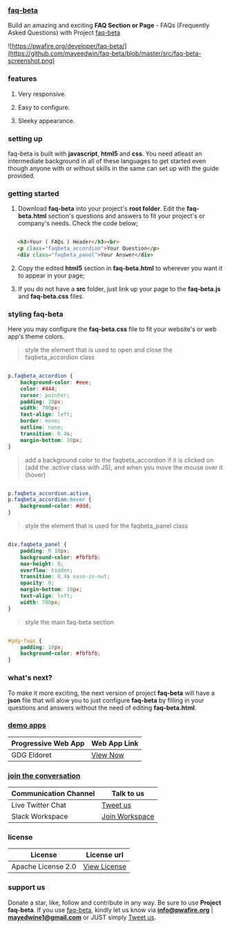 ### [faq-beta](https://pwafire.org/developer/faq-beta/)
Build an amazing and exciting **FAQ Section or Page** - FAQs (Frequently Asked Questions) with Project [faq-beta](https://pwafire.org/developer/faq-beta/)

 ![https://pwafire.org/developer/faq-beta/](https://github.com/mayeedwin/faq-beta/blob/master/src/faq-beta-screenshot.png)
 
### features

1. Very responsive.   

2. Easy to configure.

3. Sleeky appearance.

### setting up
faq-beta is built with **javascript**, **html5** and **css**. You need atleast an intermediate background in all of these languages to get started even though anyone with or without skills in the same can set up with the guide provided.
### getting started
1. Download **faq-beta** into your project's **root folder**. Edit the **faq-beta.html** section's questions and answers to fit your project's or company's needs. Check the code below;
```html

   <h3>Your ( FAQs ) Header</h3><br>
   <p class="faqbeta_accordion">Your Question</p>
   <div class="faqbeta_panel">Your Answer</div>

```
2. Copy the edited **html5** section in **faq-beta.html** to wherever you want it to appear in your page;

3. If you do not have a **src** folder, just link up your page to the **faq-beta.js** and **faq-beta.css** files.
### styling faq-beta
Here you may configure the **faq-beta.css** file to fit your website's or web app's theme colors.
>style the element that is used to open and close the faqbeta_accordion class

```css

p.faqbeta_accordion {
    background-color: #eee;
    color: #444;
    cursor: pointer;
    padding: 18px;
    width: 700px;
    text-align: left;
    border: none;
    outline: none;
    transition: 0.4s;
    margin-bottom: 10px;
}

```
>add a background color to the faqbeta_accordion if it is clicked on (add the .active class with JS), and when you move the mouse over it (hover)

```css

p.faqbeta_accordion.active,
p.faqbeta_accordion:hover {
    background-color: #ddd;
}

```
>style the element that is used for the faqbeta_panel class

```css

div.faqbeta_panel {
    padding: 0 18px;
    background-color: #fbfbfb;
    max-height: 0;
    overflow: hidden;
    transition: 0.4s ease-in-out;
    opacity: 0;
    margin-bottom: 10px;
    text-align: left;
    width: 700px;
}

```
>style the main faq-beta section

```css

#gdg-faqs {
    padding: 10px;
    background-color: #fbfbfb;
}

```

### what's next?
To make it more exciting, the next version of project **faq-beta** will have a **json** file that will alow you to just configure **faq-beta** by filling in your questions and answers without the need of editing **faq-beta.html**.
### [demo apps](https://gdgmoi.com/directory/)
| Progressive Web App | Web App Link |
| --- | --- |
| GDG Eldoret | [View Now](https://gdgmoi.com/directory) |
### [join the conversation](https://twitter.com/pwafire)
| Communication Channel | Talk to us |
| --- | --- |
| Live Twitter Chat | [Tweet us](https://twitter.com/pwafire) |
| Slack Workspace | [Join Workspace](http://bit.ly/2oPNK7S) |
### license
| License |License url |
| --- | --- |
| Apache License 2.0 | [View License](https://github.com/mayeedwin/pwafire/blob/master/LICENSE) |
### support us 
Donate a star, like, follow and contribute in any way. Be sure to use **Project faq-beta**. If you use [faq-beta](https://pwafire.org/developer), kindly let us know via **info@pwafire.org** | **mayedwine1@gmail.com** or JUST simply [Tweet us](https://twitter.com/pwafire).


